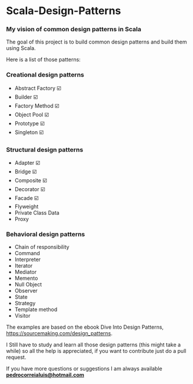 # Scala-Design-Patterns
### My vision of common design patterns in Scala

The goal of this project is to build common design patterns and build them using Scala.

 Here is a list of those patterns:
 
### Creational design patterns

* Abstract Factory :ballot_box_with_check:
* Builder :ballot_box_with_check:
* Factory Method :ballot_box_with_check:
* Object Pool :ballot_box_with_check:
* Prototype :ballot_box_with_check:
* Singleton :ballot_box_with_check:

### Structural design patterns
 
* Adapter :ballot_box_with_check:
* Bridge :ballot_box_with_check:
* Composite :ballot_box_with_check:
* Decorator :ballot_box_with_check:
* Facade :ballot_box_with_check:
* Flyweight
* Private Class Data
* Proxy

### Behavioral design patterns

* Chain of responsibility
* Command
* Interpreter
* Iterator
* Mediator
* Memento
* Null Object
* Observer
* State
* Strategy
* Template method
* Visitor

The examples are based on the ebook Dive Into Design Patterns, https://sourcemaking.com/design_patterns.

I Still have to study and learn all those design patterns (this might take a while) so all the help is appreciated, if you want to contribute just do a pull request.

If you have more questions or suggestions I am always available **pedrocorreialuis@hotmail.com**

